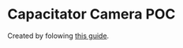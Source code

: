 # Capacitator Camera POC

Created by folowing [this guide](https://capacitor.ionicframework.com/docs/guides/ionic-framework-app/). 